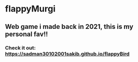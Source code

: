 # flappyMurgi
## Web game i made back in 2021, this is my personal fav!!
### Check it out: https://sadman30102001sakib.github.io/flappyBird
